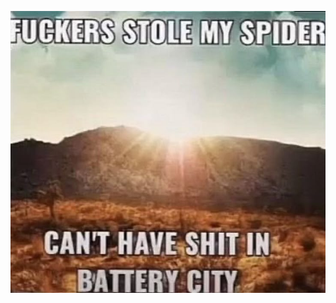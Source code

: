 ![aw](https://github.com/keIIic/keIIic/blob/main/1a1577ddbc7073d52c8b965a6369c4ae.jpg)
   
ᅠᅠ  ᅠᅠᅠ  ᅠ ᅠ ᅠ ᅠ ᅠ ᅠ ᅠ ᅠᅠ ᅠ ᅠ ᅠ ᅠ ᅠ ᅠ ᅠ ᅠ ᅠ ᅠᅠ 
ᅠ ᅠ ᅠᅠ ᅠ ᅠ ᅠ ᅠ ᅠ



ᅠ ᅠ
ᅠ

ᅠ
ᅠ
ᅠ ᅠ ᅠᅠ ᅠ ᅠ ᅠ ᅠ ᅠ ᅠ ᅠ 

